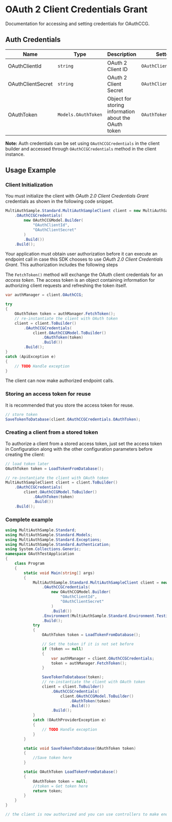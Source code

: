 
# OAuth 2 Client Credentials Grant



Documentation for accessing and setting credentials for OAuthCCG.

## Auth Credentials

| Name | Type | Description | Setter | Getter |
|  --- | --- | --- | --- | --- |
| OAuthClientId | `string` | OAuth 2 Client ID | `OAuthClientId` | `OAuthClientId` |
| OAuthClientSecret | `string` | OAuth 2 Client Secret | `OAuthClientSecret` | `OAuthClientSecret` |
| OAuthToken | `Models.OAuthToken` | Object for storing information about the OAuth token | `OAuthToken` | `OAuthToken` |



**Note:** Auth credentials can be set using `OAuthCCGCredentials` in the client builder and accessed through `OAuthCCGCredentials` method in the client instance.

## Usage Example

### Client Initialization

You must initialize the client with *OAuth 2.0 Client Credentials Grant* credentials as shown in the following code snippet.

```csharp
MultiAuthSample.Standard.MultiAuthSampleClient client = new MultiAuthSample.Standard.MultiAuthSampleClient.Builder()
    .OAuthCCGCredentials(
        new OAuthCCGModel.Builder(
            "OAuthClientId",
            "OAuthClientSecret"
        )
        .Build())
    .Build();
```



Your application must obtain user authorization before it can execute an endpoint call in case this SDK chooses to use *OAuth 2.0 Client Credentials Grant*. This authorization includes the following steps

The `FetchToken()` method will exchange the OAuth client credentials for an *access token*. The access token is an object containing information for authorizing client requests and refreshing the token itself.

```csharp
var authManager = client.OAuthCCG;

try
{
    OAuthToken token = authManager.FetchToken();
    // re-instantiate the client with OAuth token
    client = client.ToBuilder()
        .OAuthCCGCredentials(
            client.OAuthCCGModel.ToBuilder()
                .OAuthToken(token)
                .Build())
        .Build();
}
catch (ApiException e)
{
    // TODO Handle exception
}
```

The client can now make authorized endpoint calls.

### Storing an access token for reuse

It is recommended that you store the access token for reuse.

```csharp
// store token
SaveTokenToDatabase(client.OAuthCCGCredentials.OAuthToken);
```

### Creating a client from a stored token

To authorize a client from a stored access token, just set the access token in Configuration along with the other configuration parameters before creating the client:

```csharp
// load token later
OAuthToken token = LoadTokenFromDatabase();

// re-instantiate the client with OAuth token
MultiAuthSampleClient client = client.ToBuilder()
    .OAuthCCGCredentials(
        client.OAuthCCGModel.ToBuilder()
            .OAuthToken(token)
            .Build())
    .Build();
```

### Complete example



```csharp
using MultiAuthSample.Standard;
using MultiAuthSample.Standard.Models;
using MultiAuthSample.Standard.Exceptions;
using MultiAuthSample.Standard.Authentication;
using System.Collections.Generic;
namespace OAuthTestApplication
{
    class Program
    {
        static void Main(string[] args)
        {
            MultiAuthSample.Standard.MultiAuthSampleClient client = new MultiAuthSample.Standard.MultiAuthSampleClient.Builder()
                .OAuthCCGCredentials(
                    new OAuthCCGModel.Builder(
                        "OAuthClientId",
                        "OAuthClientSecret"
                    )
                    .Build())
                .Environment(MultiAuthSample.Standard.Environment.Testing)
                .Build();
            try
            {
                OAuthToken token = LoadTokenFromDatabase();

                // Set the token if it is not set before
                if (token == null)
                {
                    var authManager = client.OAuthCCGCredentials;
                    token = authManager.FetchToken();
                }

                SaveTokenToDatabase(token);
                // re-instantiate the client with OAuth token
                client = client.ToBuilder()
                    .OAuthCCGCredentials(
                        client.OAuthCCGModel.ToBuilder()
                            .OAuthToken(token)
                            .Build())
                    .Build();
            }
            catch (OAuthProviderException e)
            {
                // TODO Handle exception
            }
        }

        static void SaveTokenToDatabase(OAuthToken token)
        {
            //Save token here
        }

        static OAuthToken LoadTokenFromDatabase()
        {
            OAuthToken token = null;
            //token = Get token here
            return token;
        }
    }
}

// the client is now authorized and you can use controllers to make endpoint calls
```


